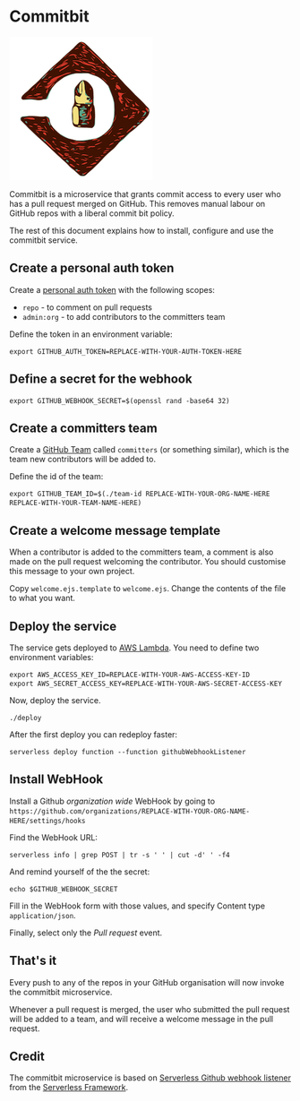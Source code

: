 # Commitbit

![commitbit](commitbit.png)

Commitbit is a microservice that grants commit access to every user who has a
pull request merged on GitHub. This removes manual labour on GitHub repos with
a liberal commit bit policy.

The rest of this document explains how to install, configure and use the commitbit
service.

## Create a personal auth token

Create a [personal auth token](https://github.com/settings/tokens) with the
following scopes:

* `repo` - to comment on pull requests
* `admin:org` - to add contributors to the committers team

Define the token in an environment variable:

    export GITHUB_AUTH_TOKEN=REPLACE-WITH-YOUR-AUTH-TOKEN-HERE

## Define a secret for the webhook

    export GITHUB_WEBHOOK_SECRET=$(openssl rand -base64 32)

## Create a committers team

Create a [GitHub Team](https://help.github.com/articles/organizing-members-into-teams/)
called `committers` (or something similar), which is the team new contributors will
be added to.

Define the id of the team:

    export GITHUB_TEAM_ID=$(./team-id REPLACE-WITH-YOUR-ORG-NAME-HERE REPLACE-WITH-YOUR-TEAM-NAME-HERE)

## Create a welcome message template

When a contributor is added to the committers team, a comment is also made on the
pull request welcoming the contributor. You should customise this message to your
own project.

Copy `welcome.ejs.template` to `welcome.ejs`. Change the contents of the file to
what you want.

## Deploy the service

The service gets deployed to [AWS Lambda](https://aws.amazon.com/lambda).
You need to define two environment variables:

    export AWS_ACCESS_KEY_ID=REPLACE-WITH-YOUR-AWS-ACCESS-KEY-ID
    export AWS_SECRET_ACCESS_KEY=REPLACE-WITH-YOUR-AWS-SECRET-ACCESS-KEY

Now, deploy the service.

    ./deploy

After the first deploy you can redeploy faster:

    serverless deploy function --function githubWebhookListener

## Install WebHook

Install a Github *organization wide* WebHook by going to `https://github.com/organizations/REPLACE-WITH-YOUR-ORG-NAME-HERE/settings/hooks`

Find the WebHook URL:

    serverless info | grep POST | tr -s ' ' | cut -d' ' -f4

And remind yourself of the the secret:

    echo $GITHUB_WEBHOOK_SECRET

Fill in the WebHook form with those values, and specify Content type `application/json`.

Finally, select only the *Pull request* event.

## That's it

Every push to any of the repos in your GitHub organisation will now invoke the
commitbit microservice.

Whenever a pull request is merged, the user who submitted the pull request will
be added to a team, and will receive a welcome message in the pull request.

## Credit

The commitbit microservice is based on [Serverless Github webhook listener](https://github.com/serverless/examples/tree/master/aws-node-github-webhook-listener)
from the [Serverless Framework](https://serverless.com/).
